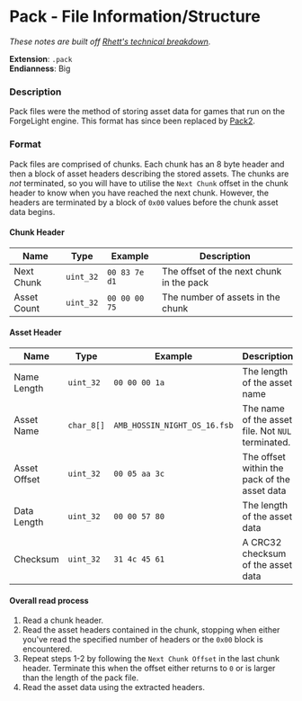 # Pack - File Information/Structure

*These notes are built off [Rhett's technical breakdown](https://github.com/RhettVX/forgelight-toolbox/blob/master/docs/rhett-pack1-notes.txt).*

**Extension**: `.pack`\
**Endianness**: Big

### Description

Pack files were the method of storing asset data for games that run on the ForgeLight engine. This format has since been replaced by [Pack2](Pack2Format.md).

### Format

Pack files are comprised of chunks. Each chunk has an 8 byte header and then a block of asset headers describing the stored assets. The chunks are *not* terminated, so you will have to utilise the `Next Chunk` offset in the chunk header to know when you have reached the next chunk. However, the headers are terminated by a block of `0x00` values before the chunk asset data begins.

#### Chunk Header

Name       | Type   |   Example   | Description
---------- | ------ | ----------- | ---
Next Chunk | `uint_32` | `00 83 7e d1` | The offset of the next chunk in the pack
Asset Count | `uint_32` | `00 00 00 75` | The number of assets in the chunk

#### Asset Header

Name          | Type   |   Example   | Description
------------- | ------ | ----------- | ---
Name Length   | `uint_32` | `00 00 00 1a` | The length of the asset name
Asset Name    | `char_8[]` | `AMB_HOSSIN_NIGHT_OS_16.fsb` | The name of the asset file. Not `NUL` terminated.
Asset Offset  | `uint_32` | `00 05 aa 3c` | The offset within the pack of the asset data
Data Length   | `uint_32` | `00 00 57 80` | The length of the asset data
Checksum      | `uint_32` | `31 4c 45 61` | A CRC32 checksum of the asset data

#### Overall read process

1. Read a chunk header.
2. Read the asset headers contained in the chunk, stopping when either you've read the specified number of headers or the `0x00` block is encountered.
3. Repeat steps 1-2 by following the `Next Chunk Offset` in the last chunk header. Terminate this when the offset either returns to `0` or is larger than the length of the pack file.
4. Read the asset data using the extracted headers.